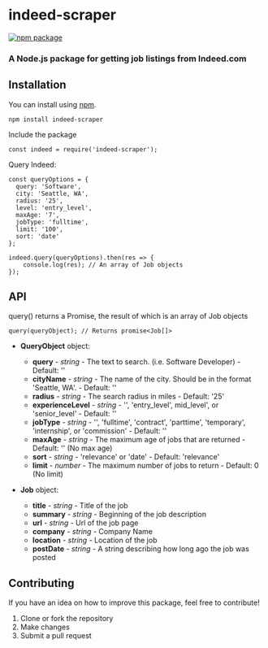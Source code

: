 # indeed-scraper
[![npm package](https://nodei.co/npm/indeed-scraper.png?downloads=true&downloadRank=true&stars=true)](https://nodei.co/npm/request/)

### A Node.js package for getting job listings from Indeed.com

## Installation

You can install using [npm](https://www.npmjs.com/package/indeed-scraper).
```
npm install indeed-scraper
```
Include the package
```
const indeed = require('indeed-scraper');
```
Query Indeed:
```
const queryOptions = {
  query: 'Software',
  city: 'Seattle, WA',
  radius: '25',
  level: 'entry_level',
  maxAge: '7',
  jobType: 'fulltime',
  limit: '100',
  sort: 'date'
};

indeed.query(queryOptions).then(res => {
	console.log(res); // An array of Job objects
});
```

## API
query() returns a Promise, the result of which is an array of Job objects
```
query(queryObject); // Returns promise<Job[]>
```
* **QueryObject** object:
	* **query** - _string_ - The text to search. (i.e. Software Developer) - Default: ''
	* **cityName** - _string_ - The name of the city.  Should be in the format 'Seattle, WA'. - Default: ''
	* **radius** - _string_ - The search radius in miles - Default: '25'
	* **experienceLevel** - _string_ - '', 'entry_level', mid_level', or 'senior_level' - Default: ''
	* **jobType** - _string_ - '', 'fulltime', 'contract', 'parttime', 'temporary', 'internship', or 'commission' - Default: ''
	* **maxAge** - _string_ - The maximum age of jobs that are returned - Default: '' (No max age)
	* **sort** - _string_ - 'relevance' or 'date' - Default: 'relevance'
	* **limit** - _number_ - The maximum number of jobs to return - Default: 0 (No limit)

* **Job** object:
	* **title** - _string_ - Title of the job
	* **summary** - _string_ - Beginning of the job description
	* **url** - _string_ - Url of the job page
	* **company** - _string_ - Company Name
	* **location** - _string_ - Location of the job
	* **postDate** - _string_ - A string describing how long ago the job was posted

## Contributing
If you have an idea on how to improve this package, feel free to contribute!

1. Clone or fork the repository
2. Make changes
3. Submit a pull request